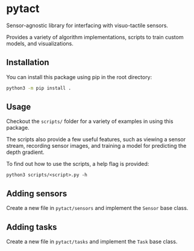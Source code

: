 # pytact

Sensor-agnostic library for interfacing with visuo-tactile sensors.

Provides a variety of algorithm implementations, scripts to train custom models, and visualizations.

## Installation

You can install this package using pip in the root directory:

```bash
python3 -m pip install .
```

## Usage

Checkout the `scripts/` folder for a variety of examples in using this package.

The scripts also provide a few useful features, such as viewing a sensor stream, recording sensor images, and training a model for predicting the depth gradient.

To find out how to use the scripts, a help flag is provided:
```
python3 scripts/<script>.py -h
```

## Adding sensors

Create a new file in `pytact/sensors` and implement the `Sensor` base class.

## Adding tasks

Create a new file in `pytact/tasks` and implement the `Task` base class.

